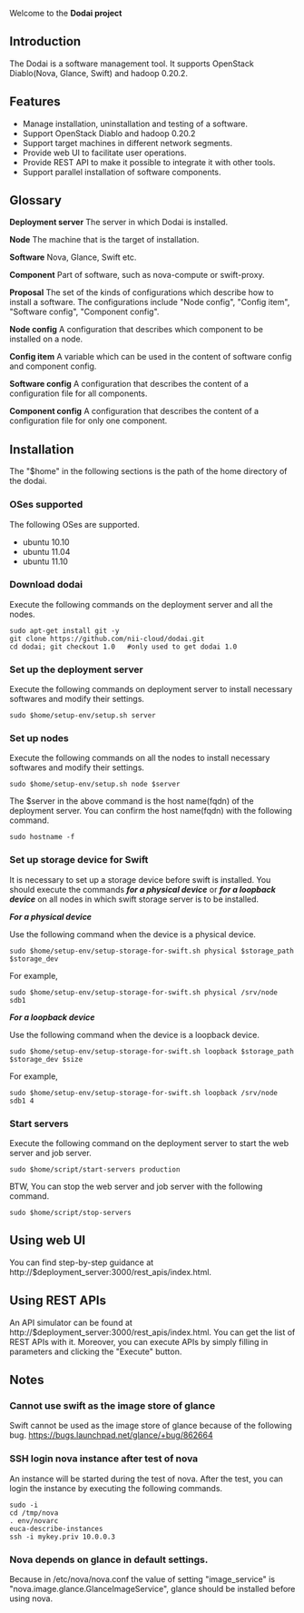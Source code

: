Welcome to the **Dodai project**

## Introduction
The Dodai is a software management tool. It supports OpenStack Diablo(Nova, Glance, Swift) and hadoop 0.20.2.

## Features
* Manage installation, uninstallation and testing of a software.
* Support OpenStack Diablo and hadoop 0.20.2
* Support target machines in different network segments.
* Provide web UI to facilitate user operations.
* Provide REST API to make it possible to integrate it with other tools.
* Support parallel installation of software components.

## Glossary
**Deployment server**
The server in which Dodai is installed.

**Node**
The machine that is the target of installation.

**Software**
Nova, Glance, Swift etc.

**Component**
Part of software, such as nova-compute or swift-proxy.

**Proposal**
The set of the kinds of configurations which describe how to install a software. The configurations include "Node config", "Config item", "Software config", "Component config".

**Node config**
A configuration that describes which component to be installed on a node.

**Config item**
A variable which can be used in the content of software config and component config.

**Software config**
A configuration that describes the content of a configuration file for all components.

**Component config**
A configuration that describes the content of a configuration file for only one component.

## Installation

The "$home" in the following sections is the path of the home directory of the dodai.

### OSes supported
The following OSes are supported.

* ubuntu 10.10
* ubuntu 11.04
* ubuntu 11.10

### Download dodai 
Execute the following commands on the deployment server and all the nodes.

    sudo apt-get install git -y
    git clone https://github.com/nii-cloud/dodai.git
    cd dodai; git checkout 1.0   #only used to get dodai 1.0

### Set up the deployment server
Execute the following commands on deployment server to install necessary softwares and modify their settings.

    sudo $home/setup-env/setup.sh server

### Set up nodes

Execute the following commands on all the nodes to install necessary softwares and modify their settings.

    sudo $home/setup-env/setup.sh node $server

The $server in the above command is the host name(fqdn) of the deployment server. You can confirm the host name(fqdn) with the following command.

    sudo hostname -f

### Set up storage device for Swift
It is necessary to set up a storage device before swift is installed. You should execute the commands ___for a physical device___ or ___for a loopback device___ on all nodes in which swift storage server is to be installed.

___For a physical device___

Use the following command when the device is a physical device.

    sudo $home/setup-env/setup-storage-for-swift.sh physical $storage_path $storage_dev

For example,

    sudo $home/setup-env/setup-storage-for-swift.sh physical /srv/node sdb1

___For a loopback device___

Use the following command when the device is a loopback device.

    sudo $home/setup-env/setup-storage-for-swift.sh loopback $storage_path $storage_dev $size

For example,

    sudo $home/setup-env/setup-storage-for-swift.sh loopback /srv/node sdb1 4

### Start servers
Execute the following command on the deployment server to start the web server and job server.

    sudo $home/script/start-servers production

BTW, You can stop the web server and job server with the following command.

    sudo $home/script/stop-servers

## Using web UI
You can find step-by-step guidance at http://$deployment_server:3000/rest_apis/index.html.

## Using REST APIs
An API simulator can be found at http://$deployment_server:3000/rest_apis/index.html. You can get the list of  REST APIs with it. Moreover, you can execute APIs by simply filling in parameters and clicking the "Execute" button.

## Notes

### Cannot use swift as the image store of glance

Swift cannot be used as the image store of glance because of the following bug. 
https://bugs.launchpad.net/glance/+bug/862664

### SSH login nova instance after test of nova
An instance will be started during the test of nova. After the test, you can login the instance by executing the following commands.

    sudo -i
    cd /tmp/nova
    . env/novarc
    euca-describe-instances
    ssh -i mykey.priv 10.0.0.3

### Nova depends on glance in default settings.

Because in /etc/nova/nova.conf the value of setting "image_service" is "nova.image.glance.GlanceImageService", glance should be installed before using nova.
